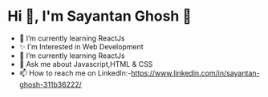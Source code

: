 ### <h1> Hi 👋, I'm Sayantan Ghosh 👋</h1>


- 🌱 I’m currently learning ReactJs
- ✨ I'm Interested in Web Development
- 🌱 I’m currently learning ReactJs
- 💬 Ask me about Javascript,HTML & CSS
- 📫 How to reach me on LinkedIn:-https://www.linkedin.com/in/sayantan-ghosh-311b36222/ 


